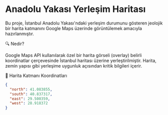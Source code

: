 # Anadolu Yakası Yerleşim Haritası

Bu proje, İstanbul Anadolu Yakası'ndaki yerleşim durumunu gösteren jeolojik bir harita katmanını Google Maps üzerinde görüntülemek amacıyla hazırlanmıştır.

🔍 Nedir?

Google Maps API kullanılarak özel bir harita görseli (overlay) belirli koordinatlar çerçevesinde İstanbul haritası üzerine yerleştirilmiştir. Harita, zemin yapısı gibi yerleşime uygunluk açısından kritik bilgileri içerir.

📍 Harita Katmanı Koordinatları

```json
{
  "north": 41.083855,
  "south": 40.837317,
  "east": 29.500359,
  "west": 28.918372
}
